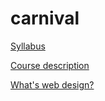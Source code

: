 # carnival
[Syllabus](/syllabus.md)


[Course description](/course.md)


[What's web design?](/webdesign.md)

